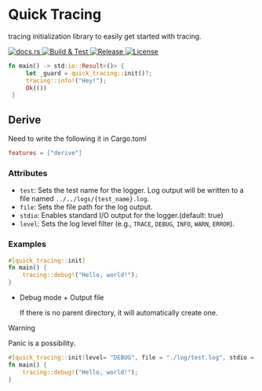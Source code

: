 # Quick Tracing

tracing initialization library to easily get started with tracing.

<div>
    <a href="https://docs.rs/quick_tracing">
        <img src="https://img.shields.io/docsrs/quick_tracing" alt="docs.rs">
    </a>
    <a href="https://github.com/SARDONYX-sard/quick_tracing/actions/workflows/build-and-test.yml">
        <img src="https://github.com/SARDONYX-sard/quick_tracing/actions/workflows/build-and-test.yml/badge.svg" alt="Build & Test">
    </a>
    <a href="https://github.com/SARDONYX-sard/quick_tracing/actions/workflows/release.yaml">
        <img src="https://github.com/SARDONYX-sard/quick_tracing/actions/workflows/release.yaml/badge.svg" alt="Release">
    </a>
    <a href="https://opensource.org/licenses/MIT">
        <img src="https://img.shields.io/badge/License-MIT-yellow.svg" alt="License">
    </a>
</div>

```rust
fn main() -> std:io::Result<()> {
     let _guard = quick_tracing::init()?;
     tracing::info!("Hey!");
     Ok(())
 }
```

## Derive

Need to write the following it in Cargo.toml

```toml
features = ["derive"]
```

### Attributes

- `test`: Sets the test name for the logger. Log output will be written to a file named `../../logs/{test_name}.log`.
- `file`: Sets the file path for the log output.
- `stdio`: Enables standard I/O output for the logger.(default: true)
- `level`: Sets the log level filter (e.g., `TRACE`, `DEBUG`, `INFO`, `WARN`, `ERROR`).

### Examples

```rust
#[quick_tracing::init]
fn main() {
    tracing::debug!("Hello, world!");
}
```

- Debug mode + Output file

  If there is no parent directory, it will automatically create one.

> [!WARNING]
> Panic is a possibility.

```rust
#[quick_tracing::init(level= "DEBUG", file = "./log/test.log", stdio = false)]
fn main() {
    tracing::debug!("Hello, world!");
}
```
